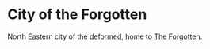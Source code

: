 
# City of the Forgotten

North Eastern city of the [deformed](<../Society/Factions During the Time of Doom.md#2-the-deformed>), home to [The Forgotten](<../Society/Factions During the Time of Doom.md#22-the-forgotten>).